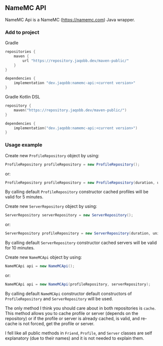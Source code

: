 ## NameMC API
NameMC Api is a NameMC (https://namemc.com) Java wrapper.

### Add to project
Gradle
```groovy
repositories {
	maven {
		url "https://repository.jaqobb.dev/maven-public/"
	}
}

dependencies {
	implementation "dev.jaqobb:namemc-api:<current version>"
}
```

Gradle Kotlin DSL
```kotlin
repository {
	maven("https://repository.jaqobb.dev/maven-public/")
}

dependencies {
	implementation("dev.jaqobb:namemc-api:<current version>")
}
```

### Usage example
Create new `ProfileRepository` object by using:
```java
ProfileRepository profileRepository = new ProfileRepository();
```
or:
```java
ProfileRepository profileRepository = new ProfileRepository(duration, unit);
```

By calling default `ProfileRepository` constructor cached profiles will be valid for 5 minutes.

Create new `ServerRepository` object by using:
```java
ServerRepository serverRepository = new ServerRepository();
```
or:
```java
ServerRepository profileRepository = new ServerRepository(duration, unit);
```

By calling default `ServerRepository` constructor cached servers will be valid for 10 minutes.

Create new `NameMCApi` object by using:
```java
NameMCApi api = new NameMCApi();
```
or:
```java
NameMCApi api = new NameMCApi(profileRepository, serverRepository);
```

By calling default `NameMCApi` constructor default constructors of `ProfileRepository` and `ServerRepository` will be used.

The only method I think you should care about in both repositories is `cache`. This method allows you to cache profile or server (depends on the repository) or if the profile or server is already cached, is valid, and re-cache is not forced, get the profile or server.

I fell like all public methods in `Friend`, `Profile`, and `Server` classes are self explanatory (due to their names) and it is not needed to explain them.
